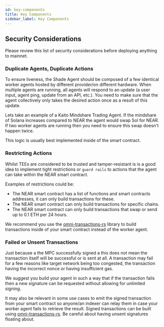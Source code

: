 ```yaml
---
id: key-components
title: Key Components
sidebar_label: Key Components
---
```













## Security Considerations

Please review this list of security considerations before deploying anything to mainnet.

### Duplicate Agents, Duplicate Actions

To ensure liveness, the Shade Agent should be composed of a few identical worker agents hosted by different provider/on different hardware. When multiple agents are running, all agents will respond to an update (a user input, agent ping, update from an API, etc.). You need to make sure that the agent collectively only takes the desired action once as a result of this update. 

Lets take an example of a Kaito Mindshare Trading Agent. If the mindshare of Solana increases compared to NEAR the agent would swap Sol for NEAR. If two worker agents are running then you need to ensure this swap doesn't happen twice.

This logic is usually best implemented inside of the smart contract.

### Restricting Actions

Whilst TEEs are considered to be trusted and tamper-resistant is is a good idea to implement tight restrictions or `guard rails` to actions that the agent can take within the NEAR smart contract. 

Examples of restrictions could be:
- The NEAR smart contract has a list of functions and smart contracts addresses, it can only build transactions for these.
- The NEAR smart contract can only build transactions for specific chains.
- The NEAR smart contract can only build transactions that swap or send up to 0.1 ETH per 24 hours.

We recommend you use the [omni-transactions-rs](https://github.com/near/omni-transaction-rs) library to build transactions inside of your smart contract instead of the worker agent. 

### Failed or Unsent Transactions

Just because a the MPC successfully signed a this does not mean the transaction itself will be successful or is sent at all. A transaction may fail for a few reasons like target network being too congested, the transaction having the incorrect nonce or having insufficient gas.

We suggest you build your agent in such a way that if the transaction fails then a new signature can be requested without allowing for unlimited signing.

It may also be relevant in some use cases to emit the signed transaction from your smart contract so anyone/an indexer can relay them in case your worker agent fails to retrieve the result. Signed transactions can be built using [omni-transactions-rs](https://github.com/near/omni-transaction-rs). Be careful about having unsent signatures floating about.